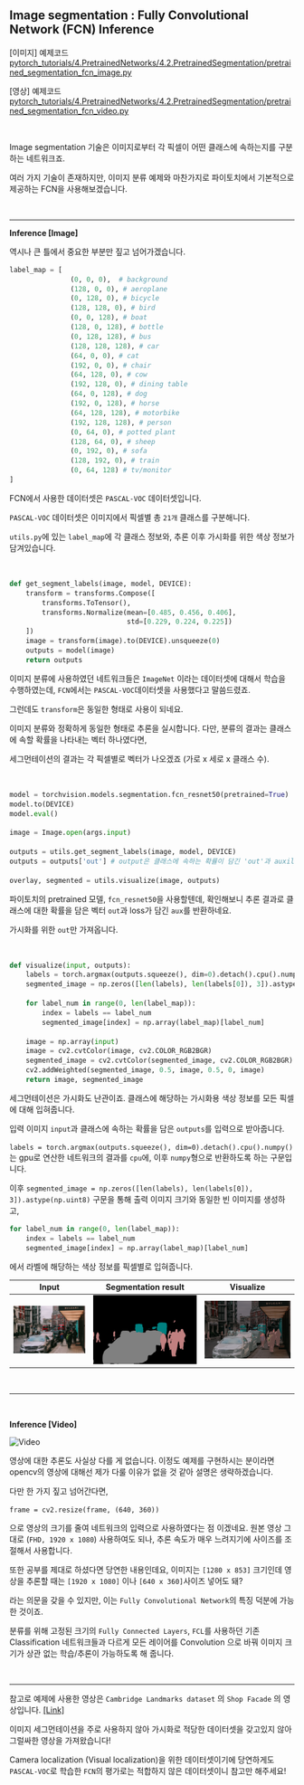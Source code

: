 
<br>

## Image segmentation : **F**ully **C**onvolutional **N**etwork (**FCN**) Inference

[이미지] 예제코드 [pytorch_tutorials/4.PretrainedNetworks/4.2.PretrainedSegmentation/pretrained_segmentation_fcn_image.py](https://github.com/wooni-github/pytorch_tutorials/blob/main/4.PretrainedNetworks/4.2.PretrainedSegmentation/pretrained_segmentation_fcn_image.py)

[영상] 예제코드 [pytorch_tutorials/4.PretrainedNetworks/4.2.PretrainedSegmentation/pretrained_segmentation_fcn_video.py](https://github.com/wooni-github/pytorch_tutorials/blob/main/4.PretrainedNetworks/4.2.PretrainedSegmentation/pretrained_segmentation_fcn_video.py)

<br>

Image segmentation 기술은 이미지로부터 각 픽셀이 어떤 클래스에 속하는지를 구분하는 네트워크죠.

여러 가지 기술이 존재하지만, 이미지 분류 예제와 마찬가지로 파이토치에서 기본적으로 제공하는 FCN을 사용해보겠습니다.
 
<br>

---
**Inference [Image]**

역시나 큰 틀에서 중요한 부분만 짚고 넘어가겠습니다.



```python
label_map = [
               (0, 0, 0),  # background
               (128, 0, 0), # aeroplane
               (0, 128, 0), # bicycle
               (128, 128, 0), # bird
               (0, 0, 128), # boat
               (128, 0, 128), # bottle
               (0, 128, 128), # bus
               (128, 128, 128), # car
               (64, 0, 0), # cat
               (192, 0, 0), # chair
               (64, 128, 0), # cow
               (192, 128, 0), # dining table
               (64, 0, 128), # dog
               (192, 0, 128), # horse
               (64, 128, 128), # motorbike
               (192, 128, 128), # person
               (0, 64, 0), # potted plant
               (128, 64, 0), # sheep
               (0, 192, 0), # sofa
               (128, 192, 0), # train
               (0, 64, 128) # tv/monitor
]
```

FCN에서 사용한 데이터셋은 `PASCAL-VOC` 데이터셋입니다.

`PASCAL-VOC` 데이터셋은 이미지에서 픽셀별 총 `21개` 클래스를 구분해니다.

`utils.py`에 있는 `label_map`에 각 클래스 정보와, 추론 이후 가시화를 위한 색상 정보가 담겨있습니다.


<br>

```python
def get_segment_labels(image, model, DEVICE):
    transform = transforms.Compose([
        transforms.ToTensor(),
        transforms.Normalize(mean=[0.485, 0.456, 0.406],
                             std=[0.229, 0.224, 0.225])
    ])
    image = transform(image).to(DEVICE).unsqueeze(0)
    outputs = model(image)
    return outputs
```

이미지 분류에 사용하였던 네트워크들은 `ImageNet` 이라는 데이터셋에 대해서 학습을 수행하였는데, `FCN`에서는 `PASCAL-VOC`데이터셋을 사용했다고 말씀드렸죠.

그런데도 `transform`은 동일한 형태로 사용이 되네요.

이미지 분류와 정확하게 동일한 형태로 추론을 실시합니다. 다만, 분류의 결과는 클래스에 속할 확률을 나타내는 벡터 하나였다면, 

세그먼테이션의 결과는 각 픽셀별로 벡터가 나오겠죠 (가로 x 세로 x 클래스 수).

<br>


```python
model = torchvision.models.segmentation.fcn_resnet50(pretrained=True)
model.to(DEVICE)
model.eval()

image = Image.open(args.input)

outputs = utils.get_segment_labels(image, model, DEVICE)
outputs = outputs['out'] # output은 클래스에 속하는 확률이 담긴 'out'과 auxilliary loss가 담긴 'aux'로 구성되어 있음.

overlay, segmented = utils.visualize(image, outputs)
``` 

파이토치의 pretrained 모델, `fcn_resnet50`을 사용할텐데, 확인해보니 추론 결과로 클래스에 대한 확률을 담은 벡터 `out`과 loss가 담긴 `aux`를 반환하네요.

가시화를 위한 `out`만 가져옵니다. 
 
 
<br>

```python
def visualize(input, outputs):
    labels = torch.argmax(outputs.squeeze(), dim=0).detach().cpu().numpy()
    segmented_image = np.zeros([len(labels), len(labels[0]), 3]).astype(np.uint8)

    for label_num in range(0, len(label_map)):
        index = labels == label_num
        segmented_image[index] = np.array(label_map)[label_num]

    image = np.array(input)
    image = cv2.cvtColor(image, cv2.COLOR_RGB2BGR)
    segmented_image = cv2.cvtColor(segmented_image, cv2.COLOR_RGB2BGR)
    cv2.addWeighted(segmented_image, 0.5, image, 0.5, 0, image)
    return image, segmented_image
```

세그먼테이션은 가시화도 난관이죠. 클래스에 해당하는 가시화용 색상 정보를 모든 픽셀에 대해 입혀줍니다.

입력 이미지 `input`과 클래스에 속하는 확률을 담은 `outputs`를 입력으로 받아줍니다.

`labels = torch.argmax(outputs.squeeze(), dim=0).detach().cpu().numpy()` 는 gpu로 연산한 네트워크의 결과를 `cpu`에, 이후 `numpy`형으로 반환하도록 하는 구문입니다.

이후 `segmented_image = np.zeros([len(labels), len(labels[0]), 3]).astype(np.uint8)` 구문을 통해 출력 이미지 크기와 동일한 빈 이미지를 생성하고, 

```python
for label_num in range(0, len(label_map)):
    index = labels == label_num
    segmented_image[index] = np.array(label_map)[label_num]
```
 
 에서 라벨에 해당하는 색상 정보를 픽셀별로 입혀줍니다.
 

|Input|Segmentation result|Visualize|
|---|---|---| 
|![input_image](test_image.jpg)|![result_image](test_image_result.png)|![overlay_image](test_image_overlay.png)|

<br>

---

<br>

**Inference [Video]**


![Video](seq1_result.gif)


영상에 대한 추론도 사실상 다를 게 없습니다. 이정도 예제를 구현하시는 분이라면 opencv의 영상에 대해선 제가 다룰 이유가 없을 것 같아 설명은 생략하겠습니다.

다만 한 가지 짚고 넘어간다면, 

`frame = cv2.resize(frame, (640, 360))`

으로 영상의 크기를 줄여 네트워크의 입력으로 사용하였다는 점 이겠네요. 원본 영상 그대로 (`FHD, 1920 x 1080`) 사용하여도 되나, 추론 속도가 매우 느려지기에 사이즈를 조절해서 사용합니다.



또한 공부를 제대로 하셨다면 당연한 내용인데요, 이미지는 `[1280 x 853]` 크기인데 영상을 추론할 때는 `[1920 x 1080]` 이나 `[640 x 360]`사이즈 넣어도 돼?

라는 의문을 갖을 수 있지만, 이는 `Fully Convolutional Network`의 특징 덕분에 가능한 것이죠.

분류를 위해 고정된 크기의 `Fully Connected Layers`, `FCL`를 사용하던 기존 Classification 네트워크들과 다르게 모든 레이어를 Convolution 으로 바꿔 이미지 크기가 상관 없는 학습/추론이 가능하도록 해 줍니다.

<br>

---

참고로 예제에 사용한 영상은 `Cambridge Landmarks dataset` 의 `Shop Facade` 의 영상입니다. [[Link]](https://www.repository.cam.ac.uk/handle/1810/251336)

이미지 세그먼테이션을 주로 사용하지 않아 가시화로 적당한 데이터셋을 갖고있지 않아 그럴싸한 영상을 가져왔습니다!

Camera localization (Visual localization)을 위한 데이터셋이기에 당연하게도 `PASCAL-VOC`로 학습한 `FCN`의 평가로는 적합하지 않은 데이터셋이니 참고만 해주세요! 